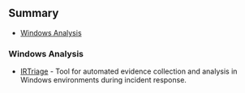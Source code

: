 ## Summary

- [Windows Analysis](#windows-evidences)


### Windows Analysis

* [IRTriage](https://github.com/AJMartel/IRTriage) - Tool for automated evidence collection and analysis in Windows environments during incident response.

